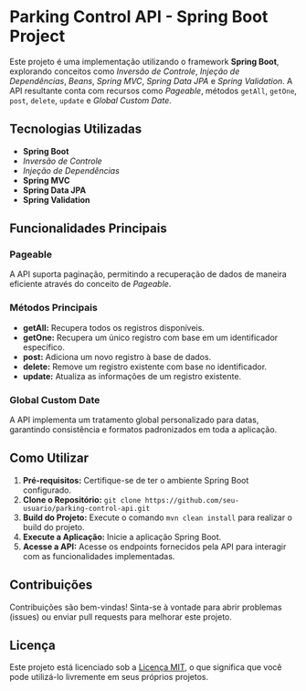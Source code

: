 # Parking Control API - Spring Boot Project

Este projeto é uma implementação utilizando o framework **Spring Boot**, explorando conceitos como *Inversão de Controle*, *Injeção de Dependências*, *Beans*, *Spring MVC*, *Spring Data JPA* e *Spring Validation*. A API resultante conta com recursos como *Pageable*, métodos `getAll`, `getOne`, `post`, `delete`, `update` e *Global Custom Date*.

## Tecnologias Utilizadas

- **Spring Boot**
- *Inversão de Controle*
- *Injeção de Dependências*
- **Spring MVC**
- **Spring Data JPA**
- **Spring Validation**

## Funcionalidades Principais

### Pageable
A API suporta paginação, permitindo a recuperação de dados de maneira eficiente através do conceito de *Pageable*.

### Métodos Principais
- **getAll:** Recupera todos os registros disponíveis.
- **getOne:** Recupera um único registro com base em um identificador específico.
- **post:** Adiciona um novo registro à base de dados.
- **delete:** Remove um registro existente com base no identificador.
- **update:** Atualiza as informações de um registro existente.

### Global Custom Date
A API implementa um tratamento global personalizado para datas, garantindo consistência e formatos padronizados em toda a aplicação.

## Como Utilizar

1. **Pré-requisitos:** Certifique-se de ter o ambiente Spring Boot configurado.
2. **Clone o Repositório:** `git clone https://github.com/seu-usuario/parking-control-api.git`
3. **Build do Projeto:** Execute o comando `mvn clean install` para realizar o build do projeto.
4. **Execute a Aplicação:** Inicie a aplicação Spring Boot.
5. **Acesse a API:** Acesse os endpoints fornecidos pela API para interagir com as funcionalidades implementadas.

## Contribuições

Contribuições são bem-vindas! Sinta-se à vontade para abrir problemas (issues) ou enviar pull requests para melhorar este projeto.

## Licença

Este projeto está licenciado sob a [Licença MIT](LICENSE), o que significa que você pode utilizá-lo livremente em seus próprios projetos.
